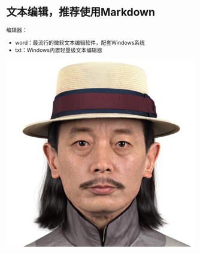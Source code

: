 # 文本编辑，推荐使用Markdown

编辑器：

- word：最流行的微软文本编辑软件，配套Windows系统
- txt：Windows内置轻量级文本编辑器

![汤师爷](assets/tang.jpg)
